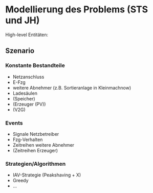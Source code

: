 Modellierung des Problems (STS und JH)
======================================

High-level Entitäten:

## Szenario

### Konstante Bestandteile

* Netzanschluss
* E-Fzg
* weitere Abnehmer (z.B. Sortieranlage in Kleinmachnow)
* Ladesäulen
* (Speicher)
* (Erzeuger (PV))
* (V2G)

### Events

* Signale Netzbetreiber
* Fzg-Verhalten
* Zeitreihen weitere Abnehmer
* (Zeitreihen Erzeuger)


### Strategien/Algorithmen

* IAV-Strategie (Peakshaving + X)
* Greedy
* ...
